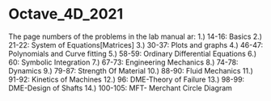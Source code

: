 # Octave_4D_2021
The page numbers of the problems in the lab manual ar:
1.) 14-16: Basics
2.) 21-22: System of Equations[Matrices]
3.) 30-37: Plots and graphs
4.) 46-47: Polynomials and Curve fitting
5.) 58-59: Ordinary Differential Equations
6.) 60: Symbolic Integration
7.) 67-73: Engineering Mechanics
8.) 74-78: Dynamics
9.) 79-87: Strength Of Material
10.) 88-90: Fluid Mechanics
11.) 91-92: Kinetics of Machines
12.) 96: DME-Theory of Failure
13.) 98-99: DME-Design of Shafts
14.) 100-105: MFT- Merchant Circle Diagram
